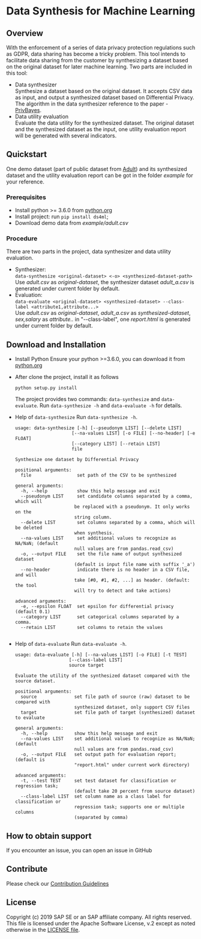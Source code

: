 # Data Synthesis for Machine Learning

## Overview
With the enforcement of a series of data privacy protection regulations such as GDPR, data sharing has become a tricky problem. This tool intends to facilitate data sharing from the customer by synthesizing a dataset based on the original dataset for later machine learning. 
Two parts are included in this tool:
+ Data synthesizer  
  Synthesize a dataset based on the original dataset. It accepts CSV data as input, and output a synthesized dataset based on Differential Privacy. The algorithm in the data synthesizer reference to the paper - [PrivBayes](http://dimacs.rutgers.edu/~graham/pubs/papers/PrivBayes.pdf).
+ Data utility evaluation  
  Evaluate the data utility for the synthesized dataset. The original dataset and the synthesized dataset as the input, one utility evaluation report will be generated with several indicators.

## Quickstart
One demo dataset (part of public dataset from [Adult](https://archive.ics.uci.edu/ml/datasets/Adult)) and its synthesized dataset and the utility evaluation report can be got in the folder *example* for your reference.
### Prerequisites
+ Install python >= 3.6.0 from [python.org](https://www.python.org/)
+ Install project: run `pip install ds4ml`;
+ Download demo data from *example/adult.csv*
### Procedure
  There are two parts in the project, data synthesizer and data utility evaluation.
+ Synthesizer:  
  `data-synthesize <original-dataset> <-o> <synthesized-dataset-path> `  
  Use *adult.csv* as *original-dataset*, the synthesizer dataset *adult_a.csv* is generated under current folder by default.
+ Evaluation:  
  `data-evaluate <original-dataset> <synthesized-dataset> --class-label <attribute1,attribute...>`  
  Use *adult.csv* as *original-dataset*, *adult_a.csv* as *synthesized-dataset*, *sex,salary* as *attribute..* in "--class-label", one *report.html* is generated under current folder by default.

## Download and Installation
+ Install Python 
  Ensure your python >=3.6.0, you can download it from [python.org](https://www.python.org/)
+ After clone the project, install it as follows
  ```
  python setup.py install
  ```
  The project provides two commands: `data-synthesize` and `data-evaluate`. Run `data-synthesize -h` and `data-evaluate -h` for details.

+ Help of `data-synthesize`
  Run `data-synthesize -h`.
  ```
  usage: data-synthesize [-h] [--pseudonym LIST] [--delete LIST]
                       [--na-values LIST] [-o FILE] [--no-header] [-e FLOAT]
                       [--category LIST] [--retain LIST]
                       file

  Synthesize one dataset by Differential Privacy

  positional arguments:
    file                 set path of the CSV to be synthesized

  general arguments:
    -h, --help           show this help message and exit
    --pseudonym LIST     set candidate columns separated by a comma, which will
                        be replaced with a pseudonym. It only works on the
                        string column.
    --delete LIST        set columns separated by a comma, which will be deleted
                        when synthesis.
    --na-values LIST     set additional values to recognize as NA/NaN; (default
                        null values are from pandas.read_csv)
    -o, --output FILE    set the file name of output synthesized dataset
                        (default is input file name with suffix '_a')
    --no-header          indicate there is no header in a CSV file, and will
                        take [#0, #1, #2, ...] as header. (default: the tool
                        will try to detect and take actions)

  advanced arguments:
    -e, --epsilon FLOAT  set epsilon for differential privacy (default 0.1)
    --category LIST      set categorical columns separated by a comma.
    --retain LIST        set columns to retain the values
   
  ```


+ Help of `data-evaluate`
  Run `data-evaluate -h`.
  ```
  usage: data-evaluate [-h] [--na-values LIST] [-o FILE] [-t TEST]
                      [--class-label LIST]
                      source target

  Evaluate the utility of the synthesized dataset compared with the source dataset.

  positional arguments:
    source              set file path of source (raw) dataset to be compared with
                        synthesized dataset, only support CSV files
    target              set file path of target (synthesized) dataset to evaluate

  general arguments:
    -h, --help          show this help message and exit
    --na-values LIST    set additional values to recognize as NA/NaN; (default
                        null values are from pandas.read_csv)
    -o, --output FILE   set output path for evaluation report; (default is
                        "report.html" under current work directory)

  advanced arguments:
    -t, --test TEST     set test dataset for classification or regression task;
                        (default take 20 percent from source dataset)
    --class-label LIST  set column name as a class label for classification or
                        regression task; supports one or multiple columns
                        (separated by comma)
  ```
  
## How to obtain support
If you encounter an issue, you can open an issue in GitHub

## Contribute
Please check our [Contribution Guidelines](https://github.com/SAP/data-synthesis-for-machine-learning/blob/master/CONTRIBUTING.md)

## License
Copyright (c) 2019 SAP SE or an SAP affiliate company. All rights reserved. This file is licensed under the Apache Software License, v.2 except as noted otherwise in the [LICENSE file](https://github.com/SAP/data-synthesis-for-machine-learning/blob/master/LICENSE).

